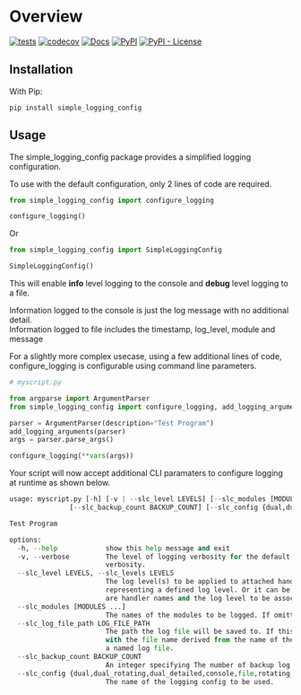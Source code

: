 # Overview

[![tests][tests_badge]][tests_url]
[![codecov][codecov_badge]][codecov_url]
[![Docs][docs_badge]][docs_url]
[![PyPI][pypi_badge]][pypi_url]
[![PyPI - License][license_badge]][license_url]

## Installation

With Pip:

```text
pip install simple_logging_config
```

## Usage

The simple_logging_config package provides a simplified logging configuration.

To use with the default configuration, only 2 lines of code are required.

```python
from simple_logging_config import configure_logging

configure_logging()
```

Or

```python
from simple_logging_config import SimpleLoggingConfig

SimpleLoggingConfig()
```

This will enable **info** level logging to the console and **debug** level logging to a file.

Information logged to the console is just the log message with no additional detail.  
Information logged to file includes the timestamp, log_level, module and message

For a slightly more complex usecase, using a few additional lines of code, configure_logging is configurable using command line parameters.

```python
# myscript.py

from argparse import ArgumentParser
from simple_logging_config import configure_logging, add_logging_arguments

parser = ArgumentParser(description="Test Program")
add_logging_arguments(parser)
args = parser.parse_args()

configure_logging(**vars(args))
```

Your script will now accept additional CLI paramaters to configure logging at runtime as shown below.

```python
usage: myscript.py [-h] [-v | --slc_level LEVELS] [--slc_modules [MODULES ...]] [--slc_log_file_path LOG_FILE_PATH]
               [--slc_backup_count BACKUP_COUNT] [--slc_config {dual,dual_rotating,dual_detailed,console,file,rotating_file}]      

Test Program

options:
  -h, --help            show this help message and exit
  -v, --verbose         The level of logging verbosity for the default handler. Use multiple times (up to -vvv) for increased      
                        verbosity.
  --slc_level LEVELS, --slc_levels LEVELS
                        The log level(s) to be applied to attached handlers. This value can be a single integer or a string        
                        representing a defined log level. Or it can be a string representing a dictionary where key/value pairs    
                        are handler names and the log level to be associated with that handler
  --slc_modules [MODULES ...]
                        The names of the modules to be logged. If omitted all modules are logged.
  --slc_log_file_path LOG_FILE_PATH
                        The path the log file will be saved to. If this is a folder, the log file will be saved to this folder     
                        with the file name derived from the name of the calling script. Otherwise, assume this is a full path to   
                        a named log file.
  --slc_backup_count BACKUP_COUNT
                        An integer specifying The number of backup log files to retain.
  --slc_config {dual,dual_rotating,dual_detailed,console,file,rotating_file}
                        The name of the logging config to be used.

```

[tests_badge]: https://github.com/srfoster65/simple_logging_config/actions/workflows/build.yml/badge.svg
[tests_url]: https://github.com/srfoster65/simple_logging_config/actions/workflows/build.yml
[codecov_badge]: https://codecov.io/gh/srfoster65/simple_logging_config/graph/badge.svg?token=FFNWSCS4BB
[codecov_url]: https://codecov.io/gh/srfoster65/simple_logging_config
[docs_badge]: https://github.com/srfoster65/simple_logging_config/actions/workflows/docs.yml/badge.svg
[docs_url]: https://srfoster65.github.io/simple_logging_config/
[pypi_badge]: https://img.shields.io/pypi/v/simple-logging-config?logo=python&logoColor=%23cccccc
[pypi_url]: https://pypi.org/project/simple-logging-config
[license_badge]: https://img.shields.io/pypi/l/simple-logging-config
[license_url]: https://srfoster65.github.io/simple_logging_config/license/
